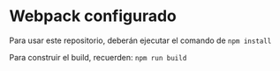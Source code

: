 # Webpack configurado

Para usar este repositorio, deberán ejecutar el comando de ```npm install```

Para construir el build, recuerden: ```npm run build```


